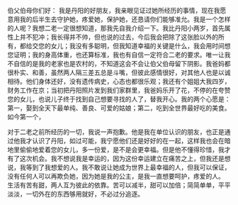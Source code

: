 
伯父伯母你们好：
我是丹阳的好朋友，我亲眼见证过她所经历的事情，现在我愿意用我的后半生去守护她，疼爱她，保护她，还恳请你们能够准允。我是一个怎样的人呢？我想二老一定很想知道，那我先自我介绍一下。我比丹阳小两岁，首先属性上并不犯冲；我长得并不帅，但也说的过去，今后我会把除了这张脸以外的所有，都给交您的女儿；我没有多聪明，但我知道幸福的关键是什么，我会用时间想您证明；我的身高体重，也还算标准，我也有自信一定符合二老的要求。唯一让我不自信的是我的老家也是农村的，不知道这会不会让伯父伯母留下阴影。我爸妈都很朴实、和善，虽然两人隔三差五总是斗嘴，但彼此感情很好，对其他人也是以诚相待。他们身体还好，没有遗传病史，心态也都很乐观；我还有个姐姐大我四岁，财务工作在京；当初把丹阳照片发到我们家群里，我爸妈乐开了花，不停的在夸赞您的女儿，也说儿子终于找到自己想要寻找的人了，替我开心。我的两个心愿是：第一，娶到全天下最单纯、善良、可爱的姑娘；第二，吃到全世界最好吃的美食。如今第一个，

对于二老之前所经历的一切，我说一声抱歉。他是我在单位认识的朋友，也正是通过他我才认识了丹阳，如过可能，我宁愿他们还是好好的在一起，这样我也会在暗地里偷偷地爱着您的女儿，多一份爱，是不是会更幸福。但是他不懂得珍惜，我才有了这次机会。我不想说我是幸运的，因为这份幸运建立在痛苦之上，但我还是想说，我等到了我想爱的人。我不敢说让她成为世界上最幸福的人，但我可以保证，没有任何人可以再欺负她，因为她是我的公主，是我一直想要呵护，疼爱的人。
生活有苦有甜，两人互为彼此的依靠。苦可以减半，甜可以加倍；简简单单，平平淡淡，一切外在的东西够用就好，不必过分追逐。
